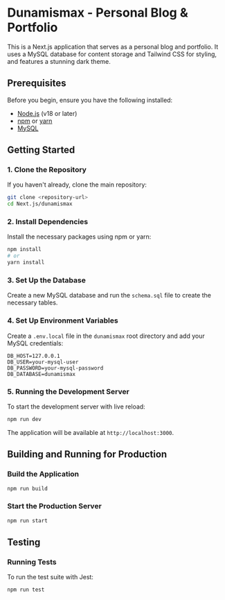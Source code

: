# Dunamismax - Personal Blog & Portfolio

This is a Next.js application that serves as a personal blog and portfolio. It uses a MySQL database for content storage and Tailwind CSS for styling, and features a stunning dark theme.

## Prerequisites

Before you begin, ensure you have the following installed:

- [Node.js](https://nodejs.org/) (v18 or later)
- [npm](https://www.npmjs.com/) or [yarn](https://yarnpkg.com/)
- [MySQL](https://dev.mysql.com/doc/refman/8.0/en/installing.html)

## Getting Started

### 1. Clone the Repository

If you haven't already, clone the main repository:

```bash
git clone <repository-url>
cd Next.js/dunamismax
```

### 2. Install Dependencies

Install the necessary packages using npm or yarn:

```bash
npm install
# or
yarn install
```

### 3. Set Up the Database

Create a new MySQL database and run the `schema.sql` file to create the necessary tables.

### 4. Set Up Environment Variables

Create a `.env.local` file in the `dunamismax` root directory and add your MySQL credentials:

```
DB_HOST=127.0.0.1
DB_USER=your-mysql-user
DB_PASSWORD=your-mysql-password
DB_DATABASE=dunamismax
```

### 5. Running the Development Server

To start the development server with live reload:

```bash
npm run dev
```

The application will be available at `http://localhost:3000`.

## Building and Running for Production

### Build the Application

```bash
npm run build
```

### Start the Production Server

```bash
npm run start
```

## Testing

### Running Tests

To run the test suite with Jest:

```bash
npm run test
```
